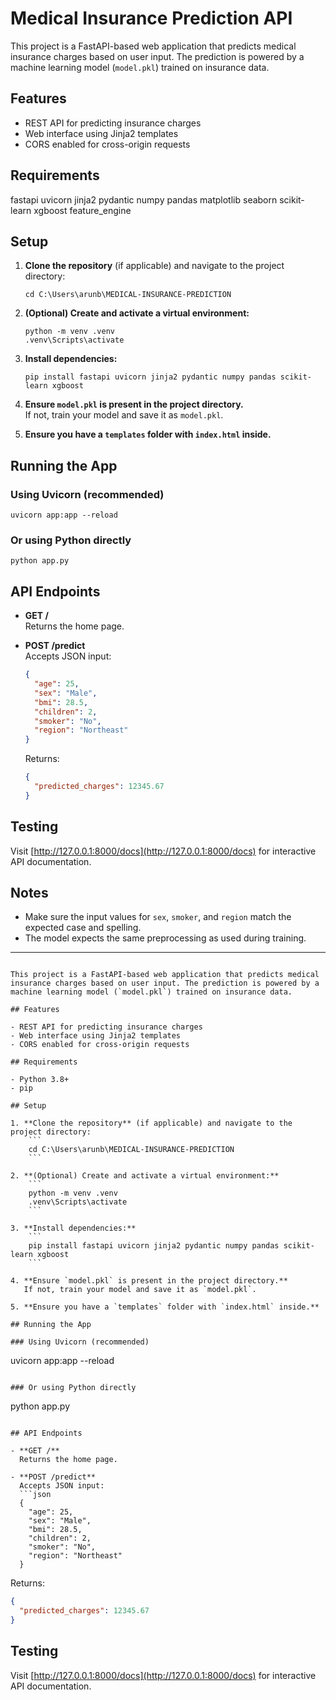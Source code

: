 # Medical Insurance Prediction API

This project is a FastAPI-based web application that predicts medical insurance charges based on user input. The prediction is powered by a machine learning model (`model.pkl`) trained on insurance data.

## Features

- REST API for predicting insurance charges
- Web interface using Jinja2 templates
- CORS enabled for cross-origin requests

## Requirements

fastapi
uvicorn
jinja2
pydantic
numpy
pandas
matplotlib
seaborn
scikit-learn
xgboost
feature_engine

## Setup

1. **Clone the repository** (if applicable) and navigate to the project directory:
    ```
    cd C:\Users\arunb\MEDICAL-INSURANCE-PREDICTION
    ```

2. **(Optional) Create and activate a virtual environment:**
    ```
    python -m venv .venv
    .venv\Scripts\activate
    ```

3. **Install dependencies:**
    ```
    pip install fastapi uvicorn jinja2 pydantic numpy pandas scikit-learn xgboost
    ```

4. **Ensure `model.pkl` is present in the project directory.**  
   If not, train your model and save it as `model.pkl`.

5. **Ensure you have a `templates` folder with `index.html` inside.**

## Running the App

### Using Uvicorn (recommended)
```
uvicorn app:app --reload
```

### Or using Python directly
```
python app.py
```

## API Endpoints

- **GET /**  
  Returns the home page.

- **POST /predict**  
  Accepts JSON input:
  ```json
  {
    "age": 25,
    "sex": "Male",
    "bmi": 28.5,
    "children": 2,
    "smoker": "No",
    "region": "Northeast"
  }
  ```
  Returns:
  ```json
  {
    "predicted_charges": 12345.67
  }
  ```

## Testing

Visit [http://127.0.0.1:8000/docs](http://127.0.0.1:8000/docs) for interactive API documentation.

## Notes

- Make sure the input values for `sex`, `smoker`, and `region` match the expected case and spelling.
- The model expects the same preprocessing as used during training.

---
```# Medical Insurance Prediction API

This project is a FastAPI-based web application that predicts medical insurance charges based on user input. The prediction is powered by a machine learning model (`model.pkl`) trained on insurance data.

## Features

- REST API for predicting insurance charges
- Web interface using Jinja2 templates
- CORS enabled for cross-origin requests

## Requirements

- Python 3.8+
- pip

## Setup

1. **Clone the repository** (if applicable) and navigate to the project directory:
    ```
    cd C:\Users\arunb\MEDICAL-INSURANCE-PREDICTION
    ```

2. **(Optional) Create and activate a virtual environment:**
    ```
    python -m venv .venv
    .venv\Scripts\activate
    ```

3. **Install dependencies:**
    ```
    pip install fastapi uvicorn jinja2 pydantic numpy pandas scikit-learn xgboost
    ```

4. **Ensure `model.pkl` is present in the project directory.**  
   If not, train your model and save it as `model.pkl`.

5. **Ensure you have a `templates` folder with `index.html` inside.**

## Running the App

### Using Uvicorn (recommended)
```
uvicorn app:app --reload
```

### Or using Python directly
```
python app.py
```

## API Endpoints

- **GET /**  
  Returns the home page.

- **POST /predict**  
  Accepts JSON input:
  ```json
  {
    "age": 25,
    "sex": "Male",
    "bmi": 28.5,
    "children": 2,
    "smoker": "No",
    "region": "Northeast"
  }
  ```
  Returns:
  ```json
  {
    "predicted_charges": 12345.67
  }
  ```

## Testing

Visit [http://127.0.0.1:8000/docs](http://127.0.0.1:8000/docs) for interactive API documentation.

